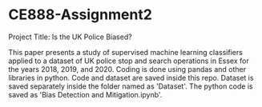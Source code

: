 # CE888-Assignment2

Project Title: Is the UK Police Biased?

This paper presents a study of supervised machine learning classifiers applied to a dataset of UK police stop and search operations in Essex for the years 2018, 2019, and 2020. Coding is done using pandas and other libraries in python. Code and dataset are saved inside this repo. Dataset is saved separately inside the folder named as 'Dataset'. The python code is saved as 'Bias Detection and Mitigation.ipynb'.
